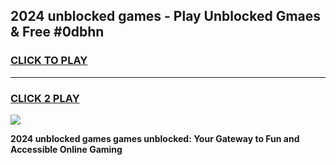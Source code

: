 
## 2024 unblocked games - Play Unblocked Gmaes & Free #0dbhn
<h3>
<a href="https://premium.freeplayer.one?title=2024_unblocked_games&ref=03M">CLICK TO PLAY</a></h3>
<hr>

<h3>
<a href="https://premium.freeplayer.one?title=2024_unblocked_games&ref=03M">CLICK 2 PLAY</a>
  
</h3>

<a href="https://premium.freeplayer.one?title=2024_unblocked_games&ref=03M"><img src="https://clearcache.store/games.png"></a>


**2024 unblocked games games unblocked: Your Gateway to Fun and Accessible Online Gaming**
